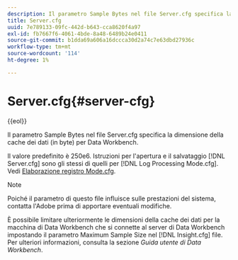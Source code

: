 ```yaml
---
description: Il parametro Sample Bytes nel file Server.cfg specifica la dimensione della cache dei dati (in byte) per Data Workbench.
title: Server.cfg
uuid: 7e789133-09fc-442d-b643-cca8620f4a97
exl-id: fb7667f6-4061-4bde-8a48-6489b24e0411
source-git-commit: b1dda69a606a16dccca30d2a74c7e63dbd27936c
workflow-type: tm+mt
source-wordcount: '114'
ht-degree: 1%

---
```


# Server.cfg{#server-cfg}

{{eol}}

Il parametro Sample Bytes nel file Server.cfg specifica la dimensione della cache dei dati (in byte) per Data Workbench.

Il valore predefinito è 250e6. Istruzioni per l&#39;apertura e il salvataggio [!DNL Server.cfg] sono gli stessi di quelli per [!DNL Log Processing Mode.cfg]. Vedi [Elaborazione registro Mode.cfg](../../../home/c-dataset-const-proc/c-add-config-files/t-log-proc-mode.md#task-e530907cb34f488182afe625e6d9e44a).

>[!NOTE]
>
>Poiché il parametro di questo file influisce sulle prestazioni del sistema, contatta l&#39;Adobe prima di apportare eventuali modifiche.

È possibile limitare ulteriormente le dimensioni della cache dei dati per la macchina di Data Workbench che si connette al server di Data Workbench impostando il parametro Maximum Sample Size nel [!DNL Insight.cfg] file. Per ulteriori informazioni, consulta la sezione *Guida utente di Data Workbench*.
